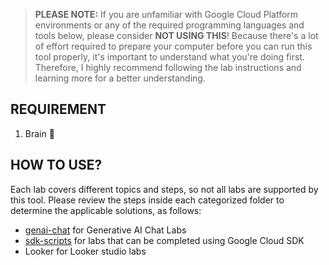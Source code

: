 > **PLEASE NOTE:** If you are unfamiliar with Google Cloud Platform environments or any of the required programming languages and tools below, please consider **NOT USING THIS**!
> Because there's a lot of effort required to prepare your computer before you can run this tool properly, it's important to understand what you're doing first. Therefore, I highly recommend following the lab instructions and learning more for a better understanding.

## REQUIREMENT

1. Brain 🗿

## HOW TO USE?

Each lab covers different topics and steps, so not all labs are supported by this tool. Please review the steps inside each categorized folder to determine the applicable solutions, as follows:

-   [genai-chat](./genai-chat/) for Generative AI Chat Labs
-   [sdk-scripts](./sdk-scripts/) for labs that can be completed using Google Cloud SDK
-   Looker for Looker studio labs
